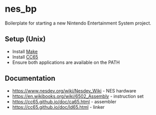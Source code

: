 # nes_bp

Boilerplate for starting a new Nintendo Entertainment System project.

## Setup (Unix)

- Install [Make](https://www.gnu.org/software/make/)
- Install [CC65](https://cc65.github.io/)
- Ensure both applications are available on the PATH

## Documentation

- https://www.nesdev.org/wiki/Nesdev_Wiki - NES hardware
- https://en.wikibooks.org/wiki/6502_Assembly - instruction set
- https://cc65.github.io/doc/ca65.html - assembler
- https://cc65.github.io/doc/ld65.html - linker
